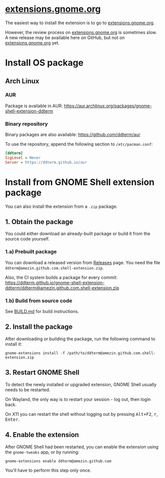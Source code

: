 <!--
SPDX-FileCopyrightText: 2021 Aleksandr Mezin <mezin.alexander@gmail.com>

SPDX-License-Identifier: GPL-3.0-or-later
-->

# [extensions.gnome.org]

The easiest way to install the extension is to go to [extensions.gnome.org].

However, the review process on [extensions.gnome.org] is sometimes slow.
A new release may be available here on GitHub, but not on
[extensions.gnome.org] yet.

[extensions.gnome.org]: https://extensions.gnome.org/extension/3780/ddterm/

# Install OS package

## Arch Linux

### AUR

Package is available in AUR: https://aur.archlinux.org/packages/gnome-shell-extension-ddterm

### Binary repository

Binary packages are also available: https://github.com/ddterm/aur

To use the repository, append the following section to `/etc/pacman.conf`:

```ini
[ddterm]
SigLevel = Never
Server = https://ddterm.github.io/aur
```

# Install from GNOME Shell extension package

You can also install the extension from a `.zip` package.

## 1. Obtain the package

You could either download an already-built package or build it from the source
code yourself.

### 1.a) Prebuilt package

You can download a released version from
[Releases](https://github.com/ddterm/gnome-shell-extension-ddterm/releases)
page. You need the file `ddterm@amezin.github.com.shell-extension.zip`.

Also, the CI system builds a package for every commit:
https://ddterm.github.io/gnome-shell-extension-ddterm/ddterm@amezin.github.com.shell-extension.zip

### 1.b) Build from source code

See [BUILD.md](BUILD.md) for build instructions.

## 2. Install the package

After downloading or building the package, run the following command to install
it:

    gnome-extensions install -f /path/to/ddterm@amezin.github.com.shell-extension.zip

## 3. Restart GNOME Shell

To detect the newly installed or upgraded extension, GNOME Shell usually needs
to be restarted.

On Wayland, the only way is to restart your session - log out, then login back.

On X11 you can restart the shell without logging out by pressing
<kbd>Alt+F2</kbd>, <kbd>r</kbd>, <kbd>Enter</kbd>.

## 4. Enable the extension

After GNOME Shell had been restarted, you can enable the extension using
the `gnome-tweaks` app, or by running:

    gnome-extensions enable ddterm@amezin.github.com

You'll have to perform this step only once.
